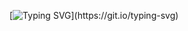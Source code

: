 [![Typing SVG](https://readme-typing-svg.herokuapp.com/?lines=Hello,+There!+👋;This+is+CommandSender...)](https://git.io/typing-svg)
